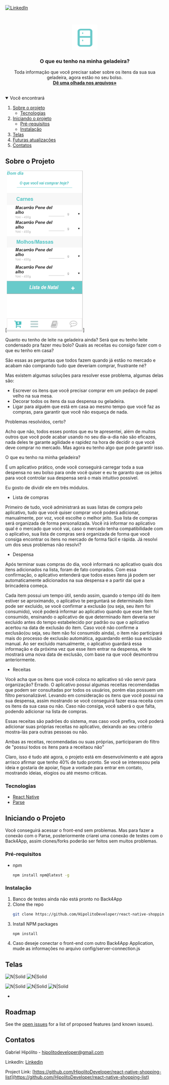 [![LinkedIn][linkedin-shield]][linkedin-url]
<!-- It's a project focused in help people on their time at market, creating the possibility of make a shopping list as complete as  any other form that the people use in the daily life. This project will give the facility to discover which product they should buy, because this products is running out or reaching in their validity date. To resume, in every buy that you do, the app will keep the information and compare them with the stock of your house and inform you what you have to do at the market, which thing you should buy and which of them should be priority.  -->


<!-- PROJECT LOGO -->
<br />
<p align="center">
  <a href="https://github.com/HipolitoDeveloper/react-native-shopping-liste">
    <img src="images/logo.png" alt="Logo" width="80" height="80">
  </a>

  <h3 align="center">O que eu tenho na minha geladeira?</h3>

  <p align="center">
    Toda informação que você precisar saber sobre os itens da sua sua geladeira, agora estão no seu bolso.
    <br />
    <a href="https://github.com/HipolitoDeveloper/react-native-shopping-list"><strong>Dê uma olhada nos arquivos»</strong></a>
    <br />
    <br />
   <!-- <a href="https://github.com/othneildrew/Best-README-Template">View Demo</a>-->  
  </p>
</p>


<!-- TABLE OF CONTENTS -->
<details open="open">
  <summary>Você encontrará</summary>
  <ol>
    <li>
      <a href="#about-the-project">Sobre o projeto</a>
      <ul>
        <li><a href="#built-with">Tecnologias</a></li>
      </ul>
    </li>
    <li>
      <a href="#getting-started">Iniciando o projeto</a>
      <ul>
        <li><a href="#prerequisites">Pré-requisitos</a></li>
        <li><a href="#installation">Instalação</a></li>
      </ul>
    </li>
    <!-- <li><a href="#usage">Usabilidade</a></li> -->
    <li><a href="#usage">Telas</a></li>
    <li><a href="#roadmap">Futuras atualizações</a></li> 
    <li><a href="#contact">Contatos</a></li>   
  </ol>
</details>



<!-- ABOUT THE PROJECT -->
## Sobre o Projeto

[![Product Name Screen Shot][product-screenshot]]

Quanto eu tenho de leite na geladeira ainda? 
Será que eu tenho leite condensado pra fazer meu bolo? 
Quais as receitas eu consigo fazer com o que eu tenho em casa?

São essas as perguntas que todos fazem quando já estão no mercado e acabam não comprando tudo que deveriam comprar, frustrante né?

Mas existem algumas soluções para resolver esse problema, algumas delas são:
* Escrever os itens que você precisar comprar em um pedaço de papel velho na sua mesa.
* Decorar todos os itens da sua despensa ou geladeira. 
* Ligar para alguém que está em casa ao mesmo tempo que você faz as compras, para garantir que você não esqueça de nada.

Problemas resolvidos, certo?

Acho que não, todos esses pontos que eu te apresentei, além de muitos outros que você pode acabar usando no seu dia-a-dia não são eficazes, nada deles te garante agilidade e rapidez na hora de decidir o que você deve comprar no mercado.
Mas agora eu tenho algo que pode garantir isso.

O que eu tenho na minha geladeira?

É um aplicativo prático, onde você conseguirá carregar toda a sua despensa no seu bolso para onde você quiser e eu te garanto que os jeitos para você controlar sua despensa será o mais intuitivo possível.

Eu gosto de dividir ele em três módulos.

* Lista de compras

Primeiro de tudo, você administrará as suas listas de compra pelo aplicativo, tudo que você quiser comprar você poderá adicionar, manualmente, por voz, você escolhe o melhor jeito.
Sua lista de compras será organizada de forma personalizada. Você irá informar no aplicativo qual é o mercado que você vai, caso o mercado tenha compatibilidade com o aplicativo, sua lista de compras será organizada de forma que você consiga encontrar os itens no mercado de forma fácil e rápida.
Já resolvi um dos seus problemas não resolvi?

* Despensa

Após terminar suas compras do dia, você informará no aplicativo quais dos itens adicionados na lista, foram de fato comprados. Com essa confirmação, o aplicativo entenderá que todos esses itens já podem ser automaticamente adicionados na sua despensa e a partir daí que a brincadeira começa.

Cada item possui um tempo útil, sendo assim, quando o tempo útil do item estiver se aproximando, o aplicativo te perguntará se determinado item pode ser excluido, se você confirmar a exclusão (ou seja, seu item foi consumido), você poderá informar ao aplicativo quando que esse item foi consumido, ensinando o aplicativo de que determinado item deveria ser excluido antes do tempo estabelecido por padrão ou que o aplicativo acertou na data de exclusão do item.
Caso você não confirme a exclusão(ou seja, seu item não foi consumido ainda), o item não participará mais do processo de exclusão automática, aguardando então sua exclusão manual. Ao ser excluido manualmente, o aplicativo guardará essa informação e da próxima vez que esse item entrar na despensa, ele te mostrará uma nova data de exclusão, com base na que você desmontrou anteriormente.

* Receitas

Você acha que os itens que você coloca no aplicativo só vão servir para organização? Errado.
O aplicativo possui algumas receitas recomendadas que podem ser consultadas por todos os usuários, porém elas possuem um filtro personalizável. Levando em consideração os itens que você possui na sua despensa, assim mostrando se você conseguirá fazer essa receita com os itens da sua casa ou não. Caso não consiga, você saberá o que falta, podendo adicionar na lista de compras.

Essas receitas são padrões do sistema, mas caso você prefira, você poderá adicionar suas próprias receitas no aplicativo, deixando ao seu critério mostra-lás para outras pessoas ou não.

Ambas as receitas, recomendadas ou suas próprias, participaram do filtro de "possui todos os itens para a receitaou não"

Claro, isso é tudo até agora, o projeto está em desenvolvimento e até agora arrisco afirmar que tenho 40% de tudo pronto. Se você se interessou pela ideia e gostaria de apoiar, fique a vontade para entrar em contato, mostrando ideias, elogios ou até mesmo críticas.


### Tecnologias

* [React Native](https://reactnative.dev)
* [Parse](https://parseplatform.org)

<!-- GETTING STARTED -->
## Iniciando o Projeto

Você conseguirá acessar o front-end sem problemas. Mas para fazer a conexão com o Parse, posteriormente criarei uma conexão de testes com o Back4App, assim clones/forks poderão ser feitos sem muitos problemas.

### Pré-requisitos

* npm
  ```sh
  npm install npm@latest -g
  ```

### Instalação

1. Banco de testes ainda não está pronto no Back4App
2. Clone the repo
   ```sh
   git clone https://github.com/HipolitoDeveloper/react-native-shopping-list
   ```
3. Install NPM packages
   ```sh
   npm install
   ```
4. Caso deseje conectar o front-end com outro Back4App Application, mude as informações no arquivo config/server-connection.js

<!-- USAGE EXAMPLES -->
## Telas

![N|Solid](telas_login)      ![N|Solid](telas_cadastro) 

![N|Solid](telas_lista_compra)      ![N|Solid](telas_despensa) ![N|Solid](telas_adicionar_item) 

-

<!-- ![N|Solid](https://i.imgur.com/XUZTTsx.png)     ![N|Solid](https://i.imgur.com/MJ2aPtU.png)  -->


<!-- ROADMAP -->
## Roadmap

See the [open issues](https://github.com/othneildrew/Best-README-Template/issues) for a list of proposed features (and known issues).




<!-- CONTACT -->
## Contatos

Gabriel Hipólito - hipolitodeveloper@gmail.com

LinkedIn: [Linkedin](linkedin-url)

Project Link: [https://github.com/HipolitoDeveloper/react-native-shopping-list](https://github.com/HipolitoDeveloper/react-native-shopping-list)









<!-- MARKDOWN LINKS & IMAGES -->
<!-- https://www.markdownguide.org/basic-syntax/#reference-style-links -->
[contributors-shield]: https://img.shields.io/github/contributors/othneildrew/Best-README-Template.svg?style=for-the-badge
[contributors-url]: https://github.com/othneildrew/Best-README-Template/graphs/contributors
[forks-shield]: https://img.shields.io/github/forks/othneildrew/Best-README-Template.svg?style=for-the-badge
[forks-url]: https://github.com/othneildrew/Best-README-Template/network/members
[stars-shield]: https://img.shields.io/github/stars/othneildrew/Best-README-Template.svg?style=for-the-badge
[stars-url]: https://github.com/othneildrew/Best-README-Template/stargazers
[issues-shield]: https://img.shields.io/github/issues/othneildrew/Best-README-Template.svg?style=for-the-badge
[issues-url]: https://github.com/othneildrew/Best-README-Template/issues
[license-shield]: https://img.shields.io/github/license/othneildrew/Best-README-Template.svg?style=for-the-badge
[license-url]: https://github.com/othneildrew/Best-README-Template/blob/master/LICENSE.txt
[linkedin-shield]: https://img.shields.io/badge/-LinkedIn-black.svg?style=for-the-badge&logo=linkedin&colorB=555
[linkedin-url]: https://www.linkedin.com/in/gabriel-hipolito-b26ba215a/

[product-screenshot]: images/pagina_principal.png
[telas_login]: images/telas_login.png
[telas_cadastro]: images/telas_cadastro.png
[telas_lista_compra]: images/telas_lista_compra.png
[telas_despensa]: images/telas_despensa.png
[telas_adicionar_item]: images/telas_adicionar_item.png

[telas_criacao_receitas]: images/telas_criacao_receitas.png
